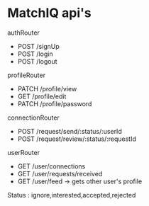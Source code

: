# MatchIQ api's

authRouter

- POST /signUp
- POST /login
- POST /logout

profileRouter

- PATCH /profile/view
- GET /profile/edit
- PATCH /profile/password

connectionRouter

- POST /request/send/:status/:userId
- POST /request/review/:status/:requestId

userRouter

- GET /user/connections
- GET /user/requests/received
- GET /user/feed -> gets other user's profile

Status : ignore,interested,accepted,rejected
